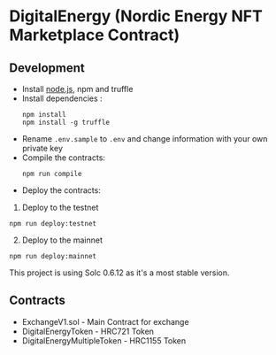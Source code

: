 # DigitalEnergy (Nordic Energy NFT Marketplace Contract)

## Development

- Install [node.js](https://nodejs.org/), npm and truffle
- Install dependencies :
  ```
  npm install
  npm install -g truffle
  ```
- Rename `.env.sample` to `.env` and change information with your own private key
- Compile the contracts:
  ```
  npm run compile
  ```
- Deploy the contracts:

1. Deploy to the testnet

```
npm run deploy:testnet
```

2. Deploy to the mainnet

```
npm run deploy:mainnet
```

This project is using Solc 0.6.12 as it's a most stable version.

## Contracts

- ExchangeV1.sol - Main Contract for exchange
- DigitalEnergyToken - HRC721 Token
- DigitalEnergyMultipleToken - HRC1155 Token

